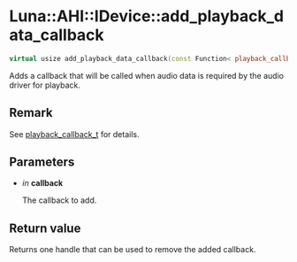 # Luna::AHI::IDevice::add_playback_data_callback

```c++
virtual usize add_playback_data_callback(const Function< playback_callback_t > &callback)=0
```

Adds a callback that will be called when audio data is required by the audio driver for playback. 



## Remark
See [playback_callback_t](group___a_h_i_1ga3665f39ee93f794913a4ac328c3dd090.md) for details. 

## Parameters
* *in* **callback**

    The callback to add. 

## Return value
Returns one handle that can be used to remove the added callback. 

